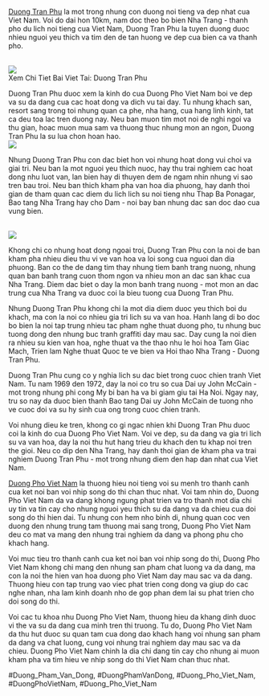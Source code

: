 <p><a href="https://duongphovietnam.com/duong-tran-phu/">Duong Tran Phu</a> la mot trong nhung con duong noi tieng va dep nhat cua Viet Nam. Voi do dai hon 10km, nam doc theo bo bien Nha Trang - thanh pho du lich noi tieng cua Viet Nam, Duong Tran Phu la tuyen duong duoc nhieu nguoi yeu thich va tim den de tan huong ve dep cua bien ca va thanh pho.</p><br><img src="https://duongphovietnam.com/wp-content/uploads/2025/03/duong-dien-bien-phu-dau-an-lich-su-huy-hoang-cua-dan-toc-viet-nam-67d3ac58270c6.webp"></br>
Xem Chi Tiet Bai Viet Tai: Duong Tran Phu<p>Duong Tran Phu duoc xem la kinh do cua Duong Pho Viet Nam boi ve dep va su da dang cua cac hoat dong va dich vu tai day. Tu nhung khach san, resort sang trong toi nhung quan ca phe, nha hang, cua hang linh kinh, tat ca deu toa lac tren duong nay. Neu ban muon tim mot noi de nghi ngoi va thu gian, hoac muon mua sam va thuong thuc nhung mon an ngon, Duong Tran Phu la su lua chon hoan hao.<br><img src="https://duongphovietnam.com/wp-content/uploads/2025/03/duong-cao-toc-ninh-binh-hai-phong-tuong-lai-giao-thong-viet-nam-67d3ac1cd4a56.webp"></br><p>Nhung Duong Tran Phu con dac biet hon voi nhung hoat dong vui choi va giai tri. Neu ban la mot nguoi yeu thich nuoc, hay thu trai nghiem cac hoat dong nhu luot van, lan bien hay di thuyen dem de ngam nhin nhung vi sao tren bau troi. Neu ban thich kham pha van hoa dia phuong, hay danh thoi gian de tham quan cac diem du lich lich su noi tieng nhu Thap Ba Ponagar, Bao tang Nha Trang hay cho Dam - noi bay ban nhung dac san doc dao cua vung bien.</p><br><img src="https://duongphovietnam.com/wp-content/uploads/2025/03/duong-tran-phu-hanh-trinh-lich-su-va-y-nghia-van-hoa-67d147815a7bf.jpg"></br><p>Khong chi co nhung hoat dong ngoai troi, Duong Tran Phu con la noi de ban kham pha nhieu dieu thu vi ve van hoa va loi song cua nguoi dan dia phuong. Ban co the de dang tim thay nhung tiem banh trang nuong, nhung quan ban banh trang cuon thom ngon va nhieu mon an dac san khac cua Nha Trang. Diem dac biet o day la mon banh trang nuong - mot mon an dac trung cua Nha Trang va duoc coi la bieu tuong cua Duong Tran Phu.<p>Nhung Duong Tran Phu khong chi la mot dia diem duoc yeu thich boi du khach, ma con la noi co nhieu gia tri lich su va van hoa. Hanh lang di bo doc bo bien la noi tap trung nhieu tac pham nghe thuat duong pho, tu nhung buc tuong dong den nhung buc tranh graffiti day mau sac. Day cung la noi dien ra nhieu su kien van hoa, nghe thuat va the thao nhu le hoi hoa Tam Giac Mach, Trien lam Nghe thuat Quoc te ve bien va Hoi thao Nha Trang - Duong Tran Phu.</p><p>Duong Tran Phu cung co y nghia lich su dac biet trong cuoc chien tranh Viet Nam. Tu nam 1969 den 1972, day la noi co tru so cua Dai uy John McCain - mot trong nhung phi cong My bi ban ha va bi giam giu tai Ha Noi. Ngay nay, tru so nay da duoc bien thanh Bao tang Dai uy John McCain de tuong nho ve cuoc doi va su hy sinh cua ong trong cuoc chien tranh.<p>Voi nhung dieu ke tren, khong co gi ngac nhien khi Duong Tran Phu duoc coi la kinh do cua Duong Pho Viet Nam. Voi ve dep, su da dang va gia tri lich su va van hoa, day la noi thu hut hang trieu du khach den tu khap noi tren the gioi. Neu co dip den Nha Trang, hay danh thoi gian de kham pha va trai nghiem Duong Tran Phu - mot trong nhung diem den hap dan nhat cua Viet Nam.</p><p><a href="https://duongphovietnam.com/">Duong Pho Viet Nam</a> la thuong hieu noi tieng voi su menh tro thanh canh cua ket noi ban voi nhip song do thi chan thuc nhat. Voi tam nhin do, Duong Pho Viet Nam da va dang khong ngung phat trien va tro thanh mot dia chi uy tin va tin cay cho nhung nguoi yeu thich su da dang va da chieu cua doi song do thi hien dai. Tu nhung con hem nho binh di, nhung quan coc ven duong den nhung trung tam thuong mai sang trong, Duong Pho Viet Nam deu co mat va mang den nhung trai nghiem da dang va phong phu cho khach hang.

Voi muc tieu tro thanh canh cua ket noi ban voi nhip song do thi, Duong Pho Viet Nam khong chi mang den nhung san pham chat luong va da dang, ma con la noi the hien van hoa duong pho Viet Nam day mau sac va da dang. Thuong hieu con tap trung vao viec phat trien cong dong va giup do cac nghe nhan, nha lam kinh doanh nho de gop phan dem lai su phat trien cho doi song do thi.

Voi cac tu khoa nhu Duong Pho Viet Nam, thuong hieu da khang dinh duoc vi the va su da dang cua minh tren thi truong. Tu do, Duong Pho Viet Nam da thu hut duoc su quan tam cua dong dao khach hang voi nhung san pham da dang va chat luong, cung voi nhung trai nghiem day mau sac va da chieu. Duong Pho Viet Nam chinh la dia chi dang tin cay cho nhung ai muon kham pha va tim hieu ve nhip song do thi Viet Nam chan thuc nhat.</p>
#Duong_Pham_Van_Dong, #DuongPhamVanDong, #Duong_Pho_Viet_Nam, #DuongPhoVietNam, #Duong_Pho_Viet_Nam
